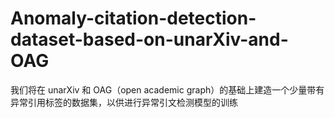 # Anomaly-citation-detection-dataset-based-on-unarXiv-and-OAG
我们将在 unarXiv 和 OAG（open academic graph）的基础上建造一个少量带有异常引用标签的数据集，以供进行异常引文检测模型的训练
